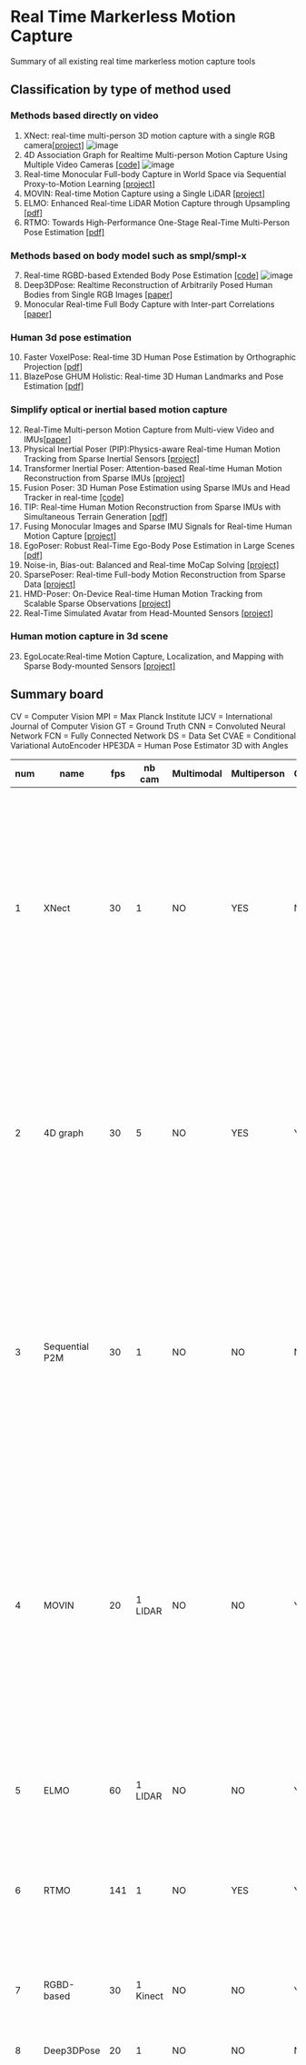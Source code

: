 # Real Time Markerless Motion Capture
Summary of all existing real time markerless motion capture tools

## Classification by type of method used
### Methods based directly on video
1. XNect: real-time multi-person 3D motion capture with a single RGB camera[[project]](http://gvv.mpi-inf.mpg.de/projects/XNect/)
![image](https://github.com/visonpon/human-motion-capture/blob/main/images/Xnet.png)
2. 4D Association Graph for Realtime Multi-person Motion Capture Using Multiple Video Cameras [[code]](https://github.com/zhangyux15/4d_association)
![image](https://github.com/visonpon/human-motion-capture/blob/main/images/4dAsspciation.png)
3. Real-time Monocular Full-body Capture in World Space via Sequential Proxy-to-Motion Learning [[project]](https://liuyebin.com/proxycap/)
4. MOVIN: Real-time Motion Capture using a Single LiDAR [[project]](https://movin3d.github.io/movin_pg2023/)
5. ELMO: Enhanced Real-time LiDAR Motion Capture through Upsampling [[pdf]](https://arxiv.org/pdf/2410.06963)
6. RTMO: Towards High-Performance One-Stage Real-Time Multi-Person Pose Estimation [[pdf]](https://arxiv.org/pdf/2312.07526.pdf)


### Methods based on body model such as smpl/smpl-x
7. Real-time RGBD-based Extended Body Pose Estimation [[code]](https://github.com/rmbashirov/rgbd-kinect-pose)
![image](https://github.com/visonpon/human-motion-capture/blob/main/images/rgbd-kinect-pose.png)
8. Deep3DPose: Realtime Reconstruction of Arbitrarily Posed Human Bodies from Single RGB Images [[paper]](https://arxiv.org/pdf/2106.11536.pdf)
9. Monocular Real-time Full Body Capture with Inter-part Correlations [[paper]](https://arxiv.org/pdf/2012.06087.pdf)


### Human 3d pose estimation
10. Faster VoxelPose: Real-time 3D Human Pose Estimation by Orthographic Projection [[pdf]](https://arxiv.org/pdf/2207.10955.pdf)
11. BlazePose GHUM Holistic: Real-time 3D Human Landmarks and Pose Estimation [[pdf]](https://arxiv.org/pdf/2206.11678.pdf)


### Simplify optical or inertial based motion capture
12. Real-Time Multi-person Motion Capture from Multi-view Video and IMUs[[paper]](https://link.springer.com/content/pdf/10.1007/s11263-019-01270-5.pdf)
13. Physical Inertial Poser (PIP):Physics-aware Real-time Human Motion Tracking from Sparse Inertial Sensors [[project]](https://xinyu-yi.github.io/PIP/)
14. Transformer Inertial Poser: Attention-based Real-time Human Motion Reconstruction from Sparse IMUs [[project]](https://github.com/jyf588/transformer-inertial-poser)
15. Fusion Poser: 3D Human Pose Estimation using Sparse IMUs and Head Tracker in real-time [[code]](https://github.com/LuzyCat/FusionPoser)
16. TIP: Real-time Human Motion Reconstruction from Sparse IMUs with Simultaneous Terrain Generation [[pdf]](https://arxiv.org/pdf/2203.15720.pdf)
17. Fusing Monocular Images and Sparse IMU Signals for Real-time Human Motion Capture [[project]](https://shaohua-pan.github.io/robustcap-page/)
18. EgoPoser: Robust Real-Time Ego-Body Pose Estimation in Large Scenes [[pdf]](https://arxiv.org/pdf/2308.06493.pdf)
19. Noise-in, Bias-out: Balanced and Real-time MoCap Solving [[project]](https://moverseai.github.io/noise-tail/)
20. SparsePoser: Real-time Full-body Motion Reconstruction from Sparse Data [[project]](https://upc-virvig.github.io/SparsePoser/)
21. HMD-Poser: On-Device Real-time Human Motion Tracking from Scalable Sparse Observations [[project]](https://pico-ai-team.github.io/hmd-poser)
22. Real-Time Simulated Avatar from Head-Mounted Sensors [[project]](https://www.zhengyiluo.com/SimXR/)


### Human motion capture in 3d scene
23. EgoLocate:Real-time Motion Capture, Localization, and Mapping with Sparse Body-mounted Sensors [[project]](https://xinyu-yi.github.io/EgoLocate/)


## Summary board

CV = Computer Vision
MPI = Max Planck Institute
IJCV = International Journal of Computer Vision
GT = Ground Truth
CNN = Convoluted Neural Network
FCN = Fully Connected Network
DS = Data Set
CVAE = Conditional Variational AutoEncoder
HPE3DA = Human Pose Estimator 3D with Angles


| num | name              | fps | nb cam   | Multimodal | Multiperson | Open | date  | author       | conf/journ | output | MPJPE (mm) | Joint ang | MJRE (°) | method calc | dataset comp   | comments | link |
| --- | ----------------- | --- | -------- | ---------- | ----------- | ---- | ----- | ------------ | ---------- | ------ | ---------- | --------- | -------- | ----------- | -------------- | -------- | ---- |
| 1   | XNect             | 30  | 1        | NO         | YES         | NO   | 07/20 | MPI          | SIGGRAPH20 | HPE3DA | 63.6       | YES       | ungiven  | Neural Net  | Human3.6m (MC) | CNN (SelecSLS) estimating 2D/3D pose features for visible joints -> FCN computing complete 3D pose for all individuals -> space-time skeletal model fitting to predicted 2D/3D pose to reconcile 2D/3D pose and enforce temporal coherence | [[project]](http://gvv.mpi-inf.mpg.de/projects/XNect/) |
| 2   | 4D graph          | 30  | 5        | NO         | YES         | YES  | 01/21 | Tsinghua Uni | CVPR20     | HPE3D  | % given    | NO        | NONE     | NONE        | Own (MC OptiTrack) | 4D association graph where each limb detected by a camera from a bottom-up method is associated with the some limb detected by others cameras and there also is a a temporal connection between limbs | [[code]](https://github.com/zhangyux15/4d_association) |
| 3   | Sequential P2M    | 30  | 1        | NO         | NO          | NO   | 12/23 | Tsinghua Uni |            | HPE3D  | 45.9       | NO        | NONE     | NONE        | EgoBody/RICH (CV) & Human3.6m (MC) | precise hands / from 2DPE they estimate 3D body posture thanks to a neural network and they also separately estimate hand posture. Finally a specific neural network reconstruct plausible contact with ground | [[project]](https://liuyebin.com/proxycap/) |
| 4   | MOVIN             | 20  | 1 LIDAR  | NO         | NO          | YES  | 09/23 | KAIST        | PG23       | HPE3DA | 62.1       | YES       | 10.12    | CVAE        | Own (MC OptiTrack) | Use of a CVAE that encodes point cloud, skeletton from past and present and contact with ground and than decodes a sample of the features extracted in the latent space recombined with informations from the past. Basically a feature encoder and a pose generator | [[project]](https://movin3d.github.io/movin_pg2023/) |
| 5   | ELMO              | 60  | 1 LIDAR  | NO         | NO          | YES  | 10/24 | MOVIN inc.   | SIGASIA24  | HPE3DA | 48.6       | YES       | 10.41    | Neural net  | Own (MC OptiTrack) | Enhancement of MOVIN with a upsampling technique for LIDAR frequency augmentation | [[pdf]](https://arxiv.org/pdf/2410.06963)
| 6   | RTMO              | 141 | 1        | NO         | YES         | YES  | 06/24 | Tsinghua GS  |            | HPE2D  | AP given   | NO        | NONE     | NONE        | COCO/CrowdPose (CV) | One Stage method based on Neural network which allows a very high fps rate on GPU | [[pdf]](https://arxiv.org/pdf/2312.07526.pdf) |
| 7   | RGBD-based        | 30  | 1 Kinect | NO         | NO          | YES  | 03/21 | Samsung AI   | WACV21     | SMPL-X |            | YES       |          |             |                | Combination of existing neural networks for hands, body pose and facial expressions | [[code]](https://github.com/rmbashirov/rgbd-kinect-pose) |
| 8   | Deep3DPose        | 20  | 1        | NO         | NO          | NO   | 06/21 | Chinese prof |            | SMPL   | 41.8       | YES       | ungiven  |             | Human3.6M (MC) & 3DPW (IMU) |          | [[paper]](https://arxiv.org/pdf/2106.11536.pdf) |
| 9   | Inter-P correl    | 31  | 1        | NO         | NO          | NO   | 04/21 | Tsinghua Uni | CVPR21     | SMPLH  | 50.3       | YES       | ungiven  | IKNet FCN   | Human3.6m (MC) & HUMBI (CV) | precise hands and head /  3 FCN BodyIKNet, HandIKNet and FaceNet are used to get IK results. DetNet is a first neural network that isolate hands and body and gives keypoints from a raw image to Hand and Body IKNets. Finally a SMPLH model is reconstructed and combined with a 3DMM face model. Metrics for hand, head and body precision are available in the paper| [[paper]](https://arxiv.org/pdf/2012.06087.pdf) |
| 10  | F VXPose          | 31  | 5        | NO         | YES         | YES  | 07/22 | Peking Uni   | ECCV20     | HPE3D  | 18,3       | NO        | NONE     | NONE        | CMU Panoptic (CV) | 3D Triangulation from an off-the-shelf HPE2D | [[pdf]](https://arxiv.org/pdf/2207.10955.pdf) |
| 11  | BlazePose         | 15  | 1        | NO         | YES         | NO   | 06/22 | Google       |            | GHUM   | 78         | NO        | NONE     | NONE        | "set containing in the wild images" | works on phone / 2D then 3D landmark extracted from HPE BPG3D and full body generated from landmarks by GHUM Litter (comparable to SMPL) | [[pdf]](https://arxiv.org/pdf/2206.11678.pdf) |
| 12  | MultiVid IMU      |     |          | YES (IMU)  |             |      | 01/19 |              | IJCV20     |        |       |           |             |                |          | [[paper]](https://link.springer.com/content/pdf/10.1007/s11263-019-01270-5.pdf) |
| 13  | PIP               |     |          |            |             |      |       |              |            |        |       |           |             |                |          | [[project]](https://xinyu-yi.github.io/PIP/) |
| 14  | TIP Attention     |     |          |            |             |      |       |              |            |        |       |           |             |                |          | [[pdf]](https://arxiv.org/pdf/2203.15720.pdf) |
| 15  | Fus poser         |     |          |            |             |      |       |              |            |        |       |           |             |                |          | [[project]](https://shaohua-pan.github.io/robustcap-page/) |
| 16  | TIP Generation    |     |          |            |             |      |       |              |            |        |       |           |             |                |          | [[pdf]](https://arxiv.org/pdf/2203.15720.pdf) |
| 17  | Fusing            |     |          |            |             |      |       |              |            |        |       |           |             |                |          | [[project]](https://shaohua-pan.github.io/robustcap-page/) |
| 18  | EgoPoser          |     |          |            |             |      |       |              |            |        |       |           |             |                |          | [[pdf]](https://arxiv.org/pdf/2308.06493.pdf) |
| 19  | Noise-in Bias-out |     |          |            |             |      |       |              |            |        |       |           |             |                |          | [[project]](https://moverseai.github.io/noise-tail/) |
| 20  | SparsePoser       |     |          |            |             |      |       |              |            |        |       |           |             |                |          | [[project]](https://upc-virvig.github.io/SparsePoser/) |
| 21  | HMD-Poser         |     |          |            |             |      |       |              |            |        |       |           |             |                |          | [[project]](https://pico-ai-team.github.io/hmd-poser) |
| 22  | Simu Avatar       |     |          |            |             |      |       |              |            |        |       |           |             |                |          | [[project]](https://www.zhengyiluo.com/SimXR/) |
| 23  | EgoLocate         |     |          |            |             |      |       |              |            |        |       |           |             |                |          | [[project]](https://xinyu-yi.github.io/EgoLocate/) |

## Datasets

| name         | Real or Synthetic | Tools used for GT | comments | link |
| ------------ | ----------------- | ----------------- | -------- | ---- |
| Human3.6m    | R                 | Mo Cap system     | 11 actors 15 scenarios | [[project]](http://vision.imar.ro/human3.6m/description.php) |
| MPI-INF-3DHP | R                 | Computer Vision   | indoor/aoutdoor | [[project]](https://paperswithcode.com/dataset/mpi-inf-3dhp)
| HumanEva     | R                 | Mo Cap system     | Common gestures | [[project]](http://humaneva.is.tue.mpg.de/) |
| 3DPW         | R                 | CV and IMU        | outdoor w/ phone moving | [[project]](https://virtualhumans.mpi-inf.mpg.de/3DPW/) |
| CMU Panoptic | R                 | CV > 400 cam      | studio with a lot of VGA/RGB/Kinect| [[project]](http://domedb.perception.cs.cmu.edu/) |
| 4D graph DS  | R                 | MC OptiTrack      | close interactions/hard motions | [[project]](https://github.com/zhangyux15/multiview_human_dataset) |
| EgoBody      | R                 | 3 Kinect/hololens | capture from an interacting person's POV | [[project]](https://sanweiliti.github.io/egobody/egobody.html) |
| RICH         | S based on R      | CV SMPL-X         | labelling of contacts with environment thanks to BISTRO method | [[project]](https://rich.is.tue.mpg.de/) |
| PROX         | S based on R      | CV Kinect SMPL-X  |          | [[project]](https://prox.is.tue.mpg.de/) |
| MOVIN DS     | R                 | MC OptiTrack      | depth from a LIDAR and MC data | [[project]](https://github.com/MOVIN3D/ELMO_SIGASIA2024) |
| ELMO DS      | R                 | MC OptiTrack      | update to MOVIN DS more subject and poses same method | [[project]](https://github.com/MOVIN3D/ELMO_SIGASIA2024) |
| COCO         | R                 | Handmade anotatio | Large dataset anotated by pepole | [[project]](https://cocodataset.org/#keypoints-2020) |
| CrowdPose    | R                 | Handmade anotatio | Large dataset anotated by pepole | [[project]](https://github.com/jeffffffli/CrowdPose) |
| AMASS        | S based on R      | SMPL based on MC  | Combination of 15 MC datasets in one and applying SMPL model to thes 40hs of MC | [[project]](https://amass.is.tue.mpg.de/) |
| VoxCeleb     | R                 |                   | Youtube videos of people speaking | [[project]](https://www.robots.ox.ac.uk/~vgg/data/voxceleb/vox1.html)
| HUMBI        | R                 | CV KRCM keypoints | 107 HD cameras, body, hands and face/gaze movements | [[project]](https://github.com/zhixuany/HUMBI)
| MANO         | R                 | CV 3DHD model     | 1000 HD cameras scanning in 3D hands of 31 subjects in diverse poses | [[project]](https://mano.is.tue.mpg.de/)
| Shelf DS     | R                 | Handmade anotatio |          | [[project]](https://campar.in.tum.de/Chair/MultiHumanPose)
| Campus DS    | R                 | Handmade anotatio |          | [[project]](https://www.epfl.ch/labs/cvlab/software/tracking-and-modelling-people/pom/)




## Brands doing MoCap

1. OptiTrack [[project]](https://www.optitrack.com/)
2. Vicon [[project]](https://www.vicon.com/)

